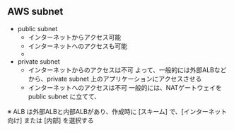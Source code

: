 
## AWS subnet
- public subnet
  - インターネットからアクセス可能
  - インターネットへのアクセスも可能
  - 
- private subnet
  - インターネットからのアクセスは不可
    よって、一般的には外部ALBなどから、private subnet 上のアプリケーションにアクセスさせる
  - インターネットへのアクセスは不可
    一般的には、NATゲートウェイをpublic subnet に立てて、

※ ALB は外部ALBと内部ALBがあり、作成時に [スキーム] で、[インターネット向け] または [内部] を選択する

<!--stackedit_data:
eyJoaXN0b3J5IjpbLTE3MjM2NjcwNTMsNzMwOTk4MTE2XX0=
-->